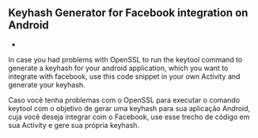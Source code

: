 ## Keyhash Generator for Facebook integration on Android
 * 
 In case you had problems with OpenSSL to run the keytool command to generate a keyhash for your android application, which you want to integrate with facebook, use this code snippet in your own Activity and generate your keyhash.
 
 Caso você tenha problemas com o OpenSSL para executar o comando keytool com o objetivo de gerar uma keyhash para sua aplicação Android, cuja você deseja integrar com o Facebook, use esse trecho de código em sua Activity e gere sua própria keyhash.

